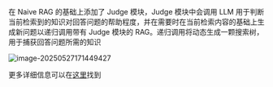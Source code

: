 在 Naive RAG 的基础上添加了 Judge 模块，Judge 模块中会调用 LLM 用于判断当前检索到的知识对回答问题的帮助程度，并在需要时在当前检索内容的基础上生成新问题以递归调用带有 Judge 模块的 RAG。递归调用将动态生成一颗搜索树，用于捕获回答问题所需的知识

![image-20250527171449427](https://cdn.jsdelivr.net/gh/hahahajw/MyBlogImg@main/img/202509060948241.png)

更多详细信息可以在[这里](https://github.com/hahahajw/RAG-with-Judge/blob/main/note.md)找到
